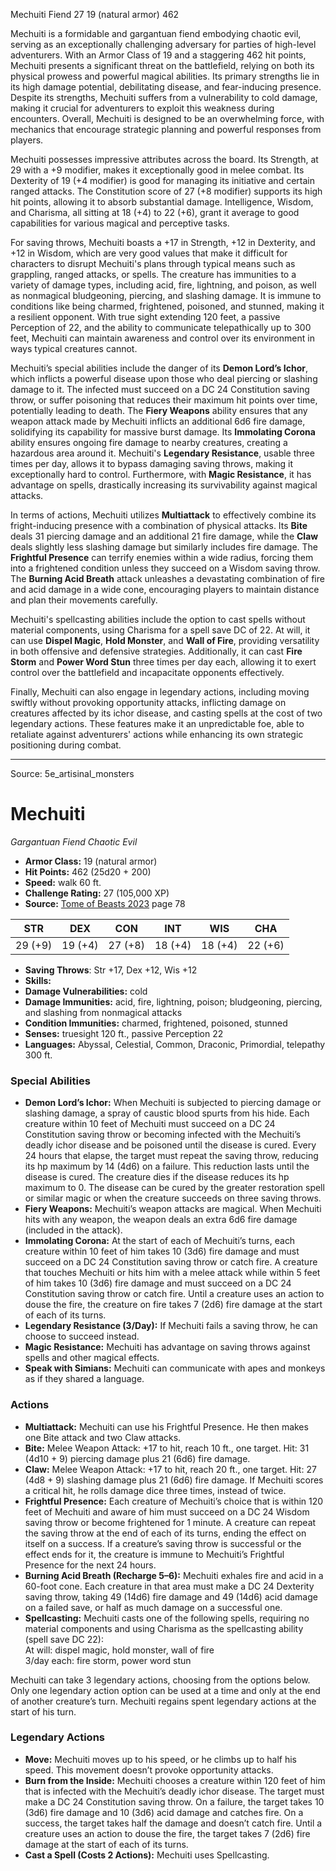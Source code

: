 <MonsterName/>Mechuiti</MonsterName>
<CreatureType/>Fiend</CreatureType>
<CR/>27</CR>
<AC/>19 (natural armor)</AC>
<HP/>462</HP>
<summary>Mechuiti is a formidable and gargantuan fiend embodying chaotic evil, serving as an exceptionally challenging adversary for parties of high-level adventurers. With an Armor Class of 19 and a staggering 462 hit points, Mechuiti presents a significant threat on the battlefield, relying on both its physical prowess and powerful magical abilities. Its primary strengths lie in its high damage potential, debilitating disease, and fear-inducing presence. Despite its strengths, Mechuiti suffers from a vulnerability to cold damage, making it crucial for adventurers to exploit this weakness during encounters. Overall, Mechuiti is designed to be an overwhelming force, with mechanics that encourage strategic planning and powerful responses from players.</summary>

<detail>

Mechuiti possesses impressive attributes across the board. Its Strength, at 29 with a +9 modifier, makes it exceptionally good in melee combat. Its Dexterity of 19 (+4 modifier) is good for managing its initiative and certain ranged attacks. The Constitution score of 27 (+8 modifier) supports its high hit points, allowing it to absorb substantial damage. Intelligence, Wisdom, and Charisma, all sitting at 18 (+4) to 22 (+6), grant it average to good capabilities for various magical and perceptive tasks.

For saving throws, Mechuiti boasts a +17 in Strength, +12 in Dexterity, and +12 in Wisdom, which are very good values that make it difficult for characters to disrupt Mechuiti's plans through typical means such as grappling, ranged attacks, or spells. The creature has immunities to a variety of damage types, including acid, fire, lightning, and poison, as well as nonmagical bludgeoning, piercing, and slashing damage. It is immune to conditions like being charmed, frightened, poisoned, and stunned, making it a resilient opponent. With true sight extending 120 feet, a passive Perception of 22, and the ability to communicate telepathically up to 300 feet, Mechuiti can maintain awareness and control over its environment in ways typical creatures cannot.

Mechuiti’s special abilities include the danger of its **Demon Lord’s Ichor**, which inflicts a powerful disease upon those who deal piercing or slashing damage to it. The infected must succeed on a DC 24 Constitution saving throw, or suffer poisoning that reduces their maximum hit points over time, potentially leading to death. The **Fiery Weapons** ability ensures that any weapon attack made by Mechuiti inflicts an additional 6d6 fire damage, solidifying its capability for massive burst damage. Its **Immolating Corona** ability ensures ongoing fire damage to nearby creatures, creating a hazardous area around it. Mechuiti's **Legendary Resistance**, usable three times per day, allows it to bypass damaging saving throws, making it exceptionally hard to control. Furthermore, with **Magic Resistance**, it has advantage on spells, drastically increasing its survivability against magical attacks. 

In terms of actions, Mechuiti utilizes **Multiattack** to effectively combine its fright-inducing presence with a combination of physical attacks. Its **Bite** deals 31 piercing damage and an additional 21 fire damage, while the **Claw** deals slightly less slashing damage but similarly includes fire damage. The **Frightful Presence** can terrify enemies within a wide radius, forcing them into a frightened condition unless they succeed on a Wisdom saving throw. The **Burning Acid Breath** attack unleashes a devastating combination of fire and acid damage in a wide cone, encouraging players to maintain distance and plan their movements carefully. 

Mechuiti's spellcasting abilities include the option to cast spells without material components, using Charisma for a spell save DC of 22. At will, it can use **Dispel Magic**, **Hold Monster**, and **Wall of Fire**, providing versatility in both offensive and defensive strategies. Additionally, it can cast **Fire Storm** and **Power Word Stun** three times per day each, allowing it to exert control over the battlefield and incapacitate opponents effectively.

Finally, Mechuiti can also engage in legendary actions, including moving swiftly without provoking opportunity attacks, inflicting damage on creatures affected by its ichor disease, and casting spells at the cost of two legendary actions. These features make it an unpredictable foe, able to retaliate against adventurers' actions while enhancing its own strategic positioning during combat.</detail>



---

Source: 5e_artisinal_monsters

# Mechuiti

*Gargantuan* *Fiend* *Chaotic Evil*

- **Armor Class:** 19 (natural armor)
- **Hit Points:** 462 (25d20 + 200)
- **Speed:** walk 60 ft.
- **Challenge Rating:** 27 (105,000 XP)
- **Source:** [Tome of Beasts 2023](https://koboldpress.com/kpstore/product/tome-of-beasts-1-2023-edition/) page 78

| STR | DEX | CON | INT | WIS | CHA |
| --- | --- | --- | --- | --- | --- |
| 29 (+9) | 19 (+4) | 27 (+8) | 18 (+4) | 18 (+4) | 22 (+6) |

- **Saving Throws**: Str +17, Dex +12, Wis +12
- **Skills:** 
- **Damage Vulnerabilities:** cold
- **Damage Immunities:** acid, fire, lightning, poison; bludgeoning, piercing, and slashing from nonmagical attacks
- **Condition Immunities:** charmed, frightened, poisoned, stunned
- **Senses:** truesight 120 ft., passive Perception 22
- **Languages:** Abyssal, Celestial, Common, Draconic, Primordial, telepathy 300 ft.

### Special Abilities

- **Demon Lord’s Ichor:** When Mechuiti is subjected to piercing damage or slashing damage, a spray of caustic blood spurts from his hide. Each creature within 10 feet of Mechuiti must succeed on a DC 24 Constitution saving throw or becoming infected with the Mechuiti’s deadly ichor disease and be poisoned until the disease is cured. Every 24 hours that elapse, the target must repeat the saving throw, reducing its hp maximum by 14 (4d6) on a failure. This reduction lasts until the disease is cured. The creature dies if the disease reduces its hp maximum to 0. The disease can be cured by the greater restoration spell or similar magic or when the creature succeeds on three saving throws.
- **Fiery Weapons:** Mechuiti’s weapon attacks are magical. When Mechuiti hits with any weapon, the weapon deals an extra 6d6 fire damage (included in the attack).
- **Immolating Corona:** At the start of each of Mechuiti’s turns, each creature within 10 feet of him takes 10 (3d6) fire damage and must succeed on a DC 24 Constitution saving throw or catch fire. A creature that touches Mechuiti or hits him with a melee attack while within 5 feet of him takes 10 (3d6) fire damage and must succeed on a DC 24 Constitution saving throw or catch fire. Until a creature uses an action to douse the fire, the creature on fire takes 7 (2d6) fire damage at the start of each of its turns.
- **Legendary Resistance (3/Day):** If Mechuiti fails a saving throw, he can choose to succeed instead.
- **Magic Resistance:** Mechuiti has advantage on saving throws against spells and other magical effects.
- **Speak with Simians:** Mechuiti can communicate with apes and monkeys as if they shared a language.

### Actions

- **Multiattack:** Mechuiti can use his Frightful Presence. He then makes one Bite attack and two Claw attacks.
- **Bite:** Melee Weapon Attack: +17 to hit, reach 10 ft., one target. Hit: 31 (4d10 + 9) piercing damage plus 21 (6d6) fire damage.
- **Claw:** Melee Weapon Attack: +17 to hit, reach 20 ft., one target. Hit: 27 (4d8 + 9) slashing damage plus 21 (6d6) fire damage. If Mechuiti scores a critical hit, he rolls damage dice three times, instead of twice.
- **Frightful Presence:** Each creature of Mechuiti’s choice that is within 120 feet of Mechuiti and aware of him must succeed on a DC 24 Wisdom saving throw or become frightened for 1 minute. A creature can repeat the saving throw at the end of each of its turns, ending the effect on itself on a success. If a creature’s saving throw is successful or the effect ends for it, the creature is immune to Mechuiti’s Frightful Presence for the next 24 hours.
- **Burning Acid Breath (Recharge 5–6):** Mechuiti exhales fire and acid in a 60-foot cone. Each creature in that area must make a DC 24 Dexterity saving throw, taking 49 (14d6) fire damage and 49 (14d6) acid damage on a failed save, or half as much damage on a successful one.
- **Spellcasting:** Mechuiti casts one of the following spells, requiring no material components and using Charisma as the spellcasting ability (spell save DC 22):<br>At will: dispel magic, hold monster, wall of fire<br>3/day each: fire storm, power word stun

Mechuiti can take 3 legendary actions, choosing from the options below. Only one legendary action option can be used at a time and only at the end of another creature’s turn. Mechuiti regains spent legendary actions at the start of his turn.

### Legendary Actions

- **Move:** Mechuiti moves up to his speed, or he climbs up to half his speed. This movement doesn’t provoke opportunity attacks.
- **Burn from the Inside:** Mechuiti chooses a creature within 120 feet of him that is infected with the Mechuiti’s deadly ichor disease. The target must make a DC 24 Constitution saving throw. On a failure, the target takes 10 (3d6) fire damage and 10 (3d6) acid damage and catches fire. On a success, the target takes half the damage and doesn’t catch fire. Until a creature uses an action to douse the fire, the target takes 7 (2d6) fire damage at the start of each of its turns.
- **Cast a Spell (Costs 2 Actions):** Mechuiti uses Spellcasting.


